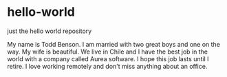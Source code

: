 # hello-world
just the hello world repository

My name is Todd Benson.  I am married with two great boys and one on the way.  My wife is beautiful.  We live in Chile and I have the best job in the world with a company called Aurea software.  I hope this job lasts until I retire.  I love working remotely and don't miss anything about an office.
